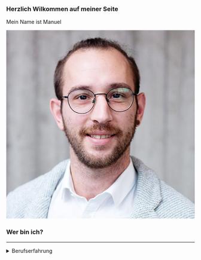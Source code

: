### Herzlich Wilkommen auf meiner Seite

Mein Name ist Manuel

![This is an image](1620108214591.jpg)

### Wer bin ich?

-------
<details><summary>Berufserfahrung</summary><blockquote><p>
    <details>
    <summary>Manager IT & Kommunikation, Sodecia Automotive Saarlouis GmbH </summary>
    <p>
    
    * Mitarbeiterverantwortung 
    * Projektmanagement für SAP Implementierung
        * Statusmeetings und Reporting
        * Koordination und Abstimmung mit Stakeholdern und Fachbereichen
        * Kooperation mit Beratungsunternehmen
    * Support der Key & End User
        * Workshops, Training und Feedbackrunden
    * Stammdatenmanagement
    * Ansprechpartner für Industie 4.0
        </p>    
    </details>
-------   
<details>
<summary>Business Consultant Manufacturing & Automotive, Scheer GmbH </summary>
<p>
    
* SAP PEO und Stammdatenmanagement
* Systemkonfiguration und Anwendung SAP Manufacturing for Production Engineering & Operations
* Digitalisierung in der Produktion
* Umsetzungsstategie für Product Lifecycle Management im Engineering
    * Stücklistentransformation DBOM-EBOM-MBOM
    * Kollaborationsstrategie für den gesamten Wertschöpfungsprozess
    * Produktionsentwicklungsprozess  
* Prozessanalyse in der diskreten Fertigung
    * Prozessmodellierung-/entwicklung und Automatisierung (RPA)
    * Organisationsentwicklung
* Kompetenzerweiterung
    * Entwicklung eines Digitalen Zwillings
    * Künstliche Intelligenz in der Produktion
        </p>      
    </details>
-------
<details>
<summary> Qualitätsprüfer, AG der Dillinger Hüttenwerke </summary>
<p>
    
* Maß-/ Endkontrolle von Zahnstangen, Blechen, Behälterböden
* Überwachung und Freigabe von Bauteilen
* Zertifizierung von Bauteilen durch Abnahmezeugnisse 
        </p>
    </details>
-------     
<details>
<summary>CNC - Dreher, AG der Dillinger Hüttenwerke </summary>
<p>

* Selbstständige Planung von Dreharbeiten (Material, Drehwerkzeuge)
* Erstellung von Drehprogrammen
* Herstellung von Drehteilen in Einzelteil-/ Kleinserienfertigung (Wellen, Deckel, Zapfen)
        </p>
    </details>
-------
<details>
<summary>Produktionsmitarbeiter, AG der Dillinger Hüttenwerke </summary>
<p>
    
* Herstellung von Blechproben nach Norm (Sägen, Schleifen, Drehen, Fräsen)
* Koordination von Wärmebehandlungen von Blechproben nach Glühparametern
        </p>    
    </details>
-------
</p>
</details>
    
-------
    
<details>
<summary>Bildungsweg</summary><p>
  
### Master of Engineering - Engineering and Management - (Note: 1,6)
Hochschule für Technik und Wirtschaft des Saarlandes, Saarbrücken

Schwerpunkt: Industrielle Produktion

Thema der Masterarbeit: „Konzept eines Nest-Greifer-Moduls als Teil einer
Schraubenbereitstellung für Direktverschraubungen“ 

### Bachelor of Engineering - Maschinenbau & Prozesstechnik -  (Note: 2,6)
Hochschule für Technik und Wirtschaft des Saarlandes, Saarbrücken

Schwerpunkt: Industrielle Produktion

Auslandssemester in Schweden am Production Technology Center, Trollhättan

Thema der Bachelorarbeit: „Development and Implementation of an Automated Robotic Nailgun System“

### Staatlich geprüfter Maschinentechniker (Note: 3,1)
Balthasar-Neumann-Technikum, Trier

Thema der Technikerarbeit: „Lochbrennschneidvorrichtung für Behälterböden“

### Ausbildung zum Zerspanungsmechaniker

</p>
</details>

-----------
  
